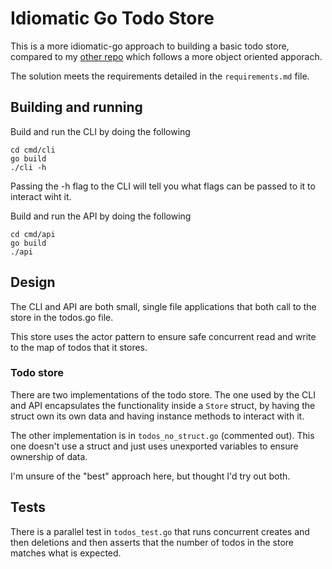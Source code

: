 # Idiomatic Go Todo Store

This is a more idiomatic-go approach to building a basic todo store, compared to my [other repo](https://github.com/grantjames/golang-todo-app) which follows a more object oriented apporach.

The solution meets the requirements detailed in the `requirements.md` file.

## Building and running

Build and run the CLI by doing the following

```
cd cmd/cli
go build
./cli -h
```

Passing the -h flag to the CLI will tell you what flags can be passed to it to interact wiht it.

Build and run the API by doing the following

```
cd cmd/api
go build
./api
```

## Design

The CLI and API are both small, single file applications that both call to the store in the todos.go file.

This store uses the actor pattern to ensure safe concurrent read and write to the map of todos that it stores.

### Todo store

There are two implementations of the todo store. The one used by the CLI and API encapsulates the functionality inside a `Store` struct, by having the struct own its own data and having instance methods to interact with it.

The other implementation is in `todos_no_struct.go` (commented out). This one doesn't use a struct and just uses unexported variables to ensure ownership of data.

I'm unsure of the "best" approach here, but thought I'd try out both.

## Tests

There is a parallel test in `todos_test.go` that runs concurrent creates and then deletions and then asserts that the number of todos in the store matches what is expected.
